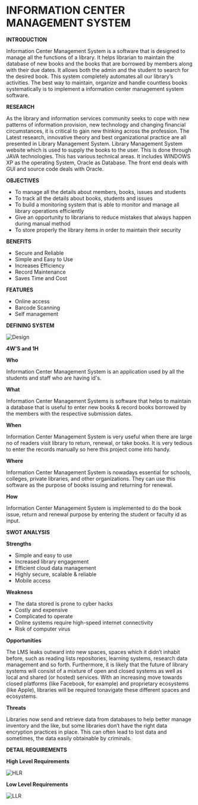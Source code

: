 # INFORMATION CENTER MANAGEMENT SYSTEM

**INTRODUCTION**

Information Center Management System is a software that is designed to manage all the functions of a library. It helps librarian to maintain the database of new books and the books that are borrowed by members along with their due dates. It allows both the admin and the student to search for the desired book. This system completely automates all our library’s activities. The best way to maintain, organize and handle countless books systematically is to implement a information center management system software. 

**RESEARCH**

As the library and information services community seeks to cope with new patterns of information provision, new technology and changing financial circumstances, it is critical to gain new thinking across the profession. The Latest research, innovative theory and best organizational practice are all presented in Library Management System. Library Management System website which is used to supply the books to the user. This is done through JAVA technologies. This has various technical areas. It includes WINDOWS XP as the operating System, Oracle as Database. The front end deals with GUI and source code deals with Oracle. 

**OBJECTIVES**

* To manage all the details about members, books, issues and students
* To track all the details about books, students and issues
* To build a monitoring system that is able to monitor and manage all library operations efficiently
* Give an opportunity to librarians to reduce mistakes that always happen during manual method
* To store properly the library items in order to maintain their security

**BENEFITS**

* Secure and Reliable
* Simple and Easy to Use
* Increases Efficiency
* Record Maintenance
* Saves Time and Cost

**FEATURES**

* Online access
* Barcode Scanning
* Self management

**DEFINING SYSTEM**

![Design](https://user-images.githubusercontent.com/98836479/153248742-ee472496-2474-4faf-84b1-e01de99e051a.PNG)


**4W'S and 1H**

**Who**

Information Center Management System is an application used by all the students and staff who are having id's.

**What**

Information Center Management Systems is software that helps to maintain a database that is useful to enter new books & record books borrowed by the members with the respective submission dates.

**When**

Information Center Management System is very useful when there are large no of readers visit library to return, renewal, or take books. It is very tedious to enter the records manually so here this project come into handy.

**Where**

Information Center Management System is nowadays essential for schools, colleges, private libraries, and other organizations. They can use this software as the purpose of books issuing and returning for renewal.

**How**

Information Center Management System is implemented to do the book issue, return and renewal purpose by entering the student or faculty id as input.

**SWOT ANALYSIS**

**Strengths**

* Simple and easy to use
* Increased library engagement
* Efficient cloud data management
* Highly secure, scalable & reliable
* Mobile access

**Weakness**

* The data stored is prone to cyber hacks
* Costly and expensive
* Complicated to operate
* Online systems require high-speed internet connectivity
* Risk of computer virus

**Opportunities**

The LMS leaks outward into new spaces, spaces which it didn’t inhabit before, such as reading lists repositories, learning systems, research data management and so forth. Furthermore, it is likely that the future of library systems will consist of a mixture of open and closed systems as well as local and shared (or hosted) services. With an increasing move towards closed platforms (like Facebook, for example) and proprietary ecosystems (like Apple), libraries will be required tonavigate these different spaces and ecosystems.

**Threats**

Libraries now send and retrieve data from databases to help better manage inventory and the like, but some libraries don’t have the right data encryption practices in place. This can often lead to lost data and sometimes, the data easily obtainable by criminals.

**DETAIL REQUIREMENTS**

**High Level Requirements**

![HLR](https://user-images.githubusercontent.com/98836479/153268400-f4c31cc9-ed76-4a78-bce9-059049e4522f.PNG)

**Low Level Requirements**

![LLR](https://user-images.githubusercontent.com/98836479/153267848-413ba88b-3f17-45dd-8f34-303c8b3108f4.PNG)



